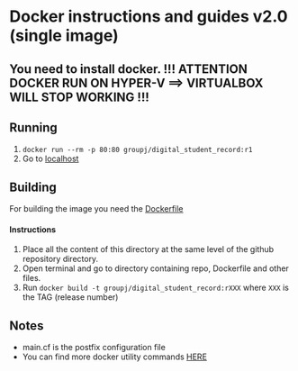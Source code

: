 # Docker instructions and guides v2.0 (single image)

## You need to install docker. !!! ATTENTION DOCKER RUN ON HYPER-V ==> VIRTUALBOX WILL STOP WORKING !!!

## Running 
1. ``` docker run --rm -p 80:80 groupj/digital_student_record:r1 ``` 
2. Go to [localhost](http://localhost)

## Building
For building the image you need the [Dockerfile](Dockerfile)
#### Instructions
1. Place all the content of this directory at the same level of the github repository directory.
2. Open terminal and go to directory containing repo, Dockerfile and other files.
3. Run ``` docker build -t groupj/digital_student_record:rXXX ``` where ``` XXX ``` is the TAG (release number)

## Notes
- main.cf is the postfix configuration file
- You can find more docker utility commands [HERE](../v1.0/README.md)
